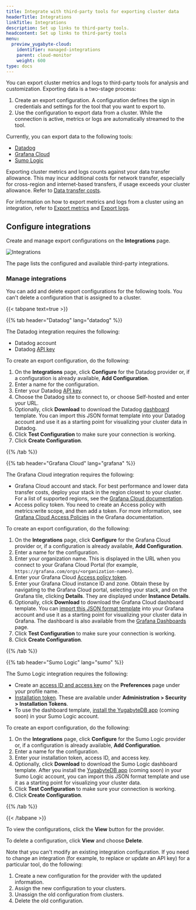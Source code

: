 ```yaml
---
title: Integrate with third-party tools for exporting cluster data
headerTitle: Integrations
linkTitle: Integrations
description: Set up links to third-party tools.
headcontent: Set up links to third-party tools
menu:
  preview_yugabyte-cloud:
    identifier: managed-integrations
    parent: cloud-monitor
    weight: 600
type: docs
---
```


You can export cluster metrics and logs to third-party tools for analysis and customization. Exporting data is a two-stage process:

1. Create an export configuration. A configuration defines the sign in credentials and settings for the tool that you want to export to.
1. Use the configuration to export data from a cluster. While the connection is active, metrics or logs are automatically streamed to the tool.

Currently, you can export data to the following tools:

- [Datadog](https://docs.datadoghq.com/)
- [Grafana Cloud](https://grafana.com/docs/grafana-cloud/)
- [Sumo Logic](https://www.sumologic.com)

Exporting cluster metrics and logs counts against your data transfer allowance. This may incur additional costs for network transfer, especially for cross-region and internet-based transfers, if usage exceeds your cluster allowance. Refer to [Data transfer costs](../../cloud-admin/cloud-billing-costs/#data-transfer-costs).

For information on how to export metrics and logs from a cluster using an integration, refer to [Export metrics](../metrics-export/) and [Export logs](../logging-export/).

## Configure integrations

Create and manage export configurations on the **Integrations** page.

![Integrations](/images/yb-cloud/managed-integrations.png)

The page lists the configured and available third-party integrations.

### Manage integrations

You can add and delete export configurations for the following tools. You can't delete a configuration that is assigned to a cluster.

{{< tabpane text=true >}}

  {{% tab header="Datadog" lang="datadog" %}}

The Datadog integration requires the following:

- Datadog account
- Datadog [API key](https://docs.datadoghq.com/account_management/api-app-keys/)

To create an export configuration, do the following:

1. On the **Integrations** page, click **Configure** for the Datadog provider or, if a configuration is already available, **Add Configuration**.
1. Enter a name for the configuration.
1. Enter your Datadog [API key](https://docs.datadoghq.com/account_management/api-app-keys/).
1. Choose the Datadog site to connect to, or choose Self-hosted and enter your URL.
1. Optionally, click **Download** to download the Datadog [dashboard](https://docs.datadoghq.com/dashboards/) template. You can import this JSON format template into your Datadog account and use it as a starting point for visualizing your cluster data in Datadog.
1. Click **Test Configuration** to make sure your connection is working.
1. Click **Create Configuration**.

  {{% /tab %}}

  {{% tab header="Grafana Cloud" lang="grafana" %}}

The Grafana Cloud integration requires the following:

- Grafana Cloud account and stack. For best performance and lower data transfer costs, deploy your stack in the region closest to your cluster. For a list of supported regions, see the [Grafana Cloud documentation](https://grafana.com/docs/grafana-cloud/account-management/regional-availability/).
- Access policy token. You need to create an Access policy with metrics:write scope, and then add a token. For more information, see [Grafana Cloud Access Policies](https://grafana.com/docs/grafana-cloud/account-management/authentication-and-permissions/access-policies/authorize-services/) in the Grafana documentation.

To create an export configuration, do the following:

1. On the **Integrations** page, click **Configure** for the Grafana Cloud provider or, if a configuration is already available, **Add Configuration**.
1. Enter a name for the configuration.
1. Enter your organization name. This is displayed in the URL when you connect to your Grafana Cloud Portal (for example, `https://grafana.com/orgs/<organization-name>`).
1. Enter your Grafana Cloud [Access policy token](#grafana-cloud).
1. Enter your Grafana Cloud instance ID and zone. Obtain these by navigating to the Grafana Cloud portal, selecting your stack, and on the Grafana tile, clicking **Details**. They are displayed under **Instance Details**.
1. Optionally, click **Download** to download the Grafana Cloud dashboard template. You can [import this JSON format template](https://grafana.com/docs/grafana-cloud/visualizations/dashboards/manage-dashboards/#export-and-import-dashboards) into your Grafana account and use it as a starting point for visualizing your cluster data in Grafana. The dashboard is also available from the [Grafana Dashboards](https://grafana.com/grafana/dashboards/19887-yugabytedb-managed-clusters/) page.
1. Click **Test Configuration** to make sure your connection is working.
1. Click **Create Configuration**.

  {{% /tab %}}

  {{% tab header="Sumo Logic" lang="sumo" %}}

The Sumo Logic integration requires the following:

- Create an [access ID and access key](https://help.sumologic.com/docs/manage/security/access-keys/) on the **Preferences** page under your profile name.
- [Installation token](https://help.sumologic.com/docs/manage/security/installation-tokens/). These are available under **Administration > Security > Installation Tokens**.
- To use the dashboard template, [install the YugabyteDB app](https://help.sumologic.com/docs/get-started/apps-integrations/) (coming soon) in your Sumo Logic account.

To create an export configuration, do the following:

1. On the **Integrations** page, click **Configure** for the Sumo Logic provider or, if a configuration is already available, **Add Configuration**.
1. Enter a name for the configuration.
1. Enter your installation token, access ID, and access key.
1. Optionally, click **Download** to download the Sumo Logic dashboard template. After you install the [YugabyteDB app](https://help.sumologic.com/docs/get-started/apps-integrations/) (coming soon) in your Sumo Logic account, you can import this JSON format template and use it as a starting point for visualizing your cluster data.
1. Click **Test Configuration** to make sure your connection is working.
1. Click **Create Configuration**.

  {{% /tab %}}

{{< /tabpane >}}

To view the configurations, click the **View** button for the provider.

To delete a configuration, click **View** and choose **Delete**.

Note that you can't modify an existing integration configuration. If you need to change an integration (for example, to replace or update an API key) for a particular tool, do the following:

1. Create a new configuration for the provider with the updated information.
1. Assign the new configuration to your clusters.
1. Unassign the old configuration from clusters.
1. Delete the old configuration.
